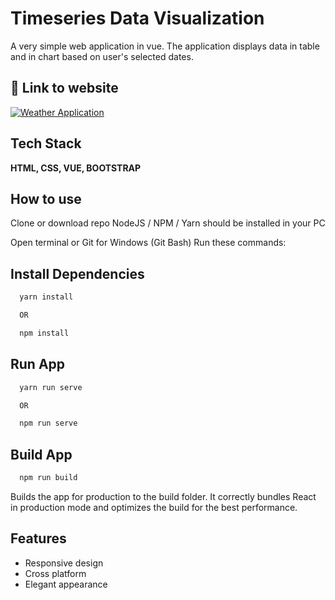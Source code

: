 # Timeseries Data Visualization

A very simple web application in vue. The application displays data in table and in chart based on user's selected dates.

## 🔗 Link to website

[![Weather Application](https://thanosdev.com/Timeseries_Data_Visualization/)](https://thanosdev.com/Timeseries_Data_Visualization/)

## Tech Stack

**HTML, CSS, VUE, BOOTSTRAP**

## How to use

Clone or download repo NodeJS / NPM / Yarn should be installed in your PC

Open terminal or Git for Windows (Git Bash) Run these commands:

## Install Dependencies

```bash
  yarn install

  OR

  npm install
```

## Run App

```bash
  yarn run serve

  OR

  npm run serve
```

## Build App

```bash
  npm run build
```

Builds the app for production to the build folder.
It correctly bundles React in production mode and optimizes the build for the best performance.

## Features

- Responsive design
- Cross platform
- Elegant appearance
